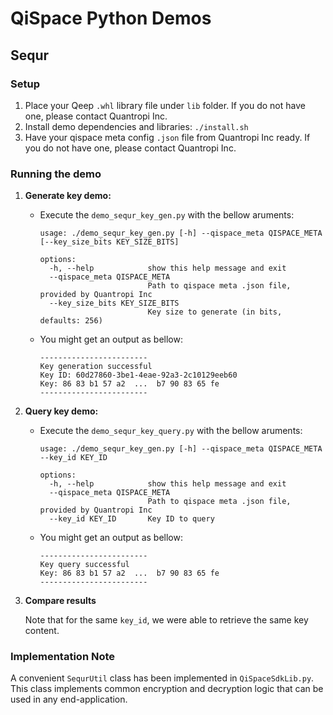 # QiSpace Python Demos

## Sequr

### Setup
  1. Place your Qeep `.whl` library file under `lib` folder. If you do not have one, please contact Quantropi Inc.
  1. Install demo dependencies and libraries: `./install.sh`
  1. Have your qispace meta config `.json` file from Quantropi Inc ready. If you do not have one, please contact Quantropi Inc.

### Running the demo

  1. **Generate key demo:**
      - Execute the `demo_sequr_key_gen.py` with the bellow aruments:
        ```
        usage: ./demo_sequr_key_gen.py [-h] --qispace_meta QISPACE_META [--key_size_bits KEY_SIZE_BITS]

        options:
          -h, --help            show this help message and exit
          --qispace_meta QISPACE_META
                                Path to qispace meta .json file, provided by Quantropi Inc
          --key_size_bits KEY_SIZE_BITS
                                Key size to generate (in bits, defaults: 256)
        ```
      - You might get an output as bellow:
        ```
        ------------------------
        Key generation successful
        Key ID: 60d27860-3be1-4eae-92a3-2c10129eeb60
        Key: 86 83 b1 57 a2  ...  b7 90 83 65 fe
        ------------------------
        ```
  1. **Query key demo:**
      - Execute the `demo_sequr_key_query.py` with the bellow aruments:
        ```
        usage: ./demo_sequr_key_gen.py [-h] --qispace_meta QISPACE_META --key_id KEY_ID

        options:
          -h, --help            show this help message and exit
          --qispace_meta QISPACE_META
                                Path to qispace meta .json file, provided by Quantropi Inc
          --key_id KEY_ID       Key ID to query
        ```
      - You might get an output as bellow:
        ```
        ------------------------
        Key query successful
        Key: 86 83 b1 57 a2  ...  b7 90 83 65 fe
        ------------------------
        ```
  1. **Compare results**

      Note that for the same `key_id`, we were able to retrieve the same key content.

### Implementation Note
A convenient `SequrUtil` class has been implemented in `QiSpaceSdkLib.py`. This class implements common encryption and decryption logic that can be used in any end-application.
